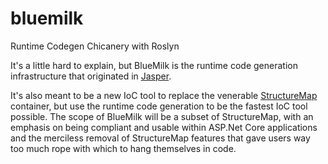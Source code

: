 # bluemilk
Runtime Codegen Chicanery with Roslyn

It's a little hard to explain, but BlueMilk is the runtime code generation infrastructure 
that originated in [Jasper](http://jasperfx.github.io). 

It's also meant to be a new IoC
tool to replace the venerable [StructureMap](http://structuremap/structuremap) container, but use
the runtime code generation to be the fastest IoC tool possible. The scope of BlueMilk will be a subset of
StructureMap, with an emphasis on being compliant and usable within ASP.Net Core applications and the 
merciless removal of StructureMap features that gave users way too much rope with which to hang themselves
in code.
